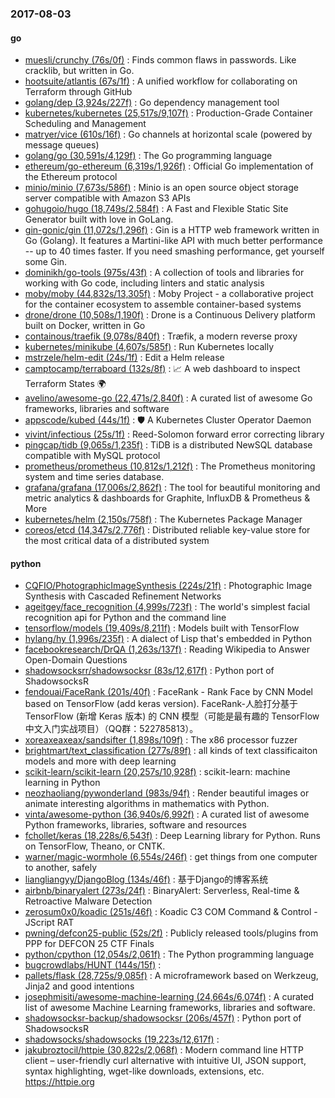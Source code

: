 ### 2017-08-03

#### go
* [muesli/crunchy (76s/0f)](https://github.com/muesli/crunchy) : Finds common flaws in passwords. Like cracklib, but written in Go.
* [hootsuite/atlantis (67s/1f)](https://github.com/hootsuite/atlantis) : A unified workflow for collaborating on Terraform through GitHub
* [golang/dep (3,924s/227f)](https://github.com/golang/dep) : Go dependency management tool
* [kubernetes/kubernetes (25,517s/9,107f)](https://github.com/kubernetes/kubernetes) : Production-Grade Container Scheduling and Management
* [matryer/vice (610s/16f)](https://github.com/matryer/vice) : Go channels at horizontal scale (powered by message queues)
* [golang/go (30,591s/4,129f)](https://github.com/golang/go) : The Go programming language
* [ethereum/go-ethereum (6,319s/1,926f)](https://github.com/ethereum/go-ethereum) : Official Go implementation of the Ethereum protocol
* [minio/minio (7,673s/586f)](https://github.com/minio/minio) : Minio is an open source object storage server compatible with Amazon S3 APIs
* [gohugoio/hugo (18,749s/2,584f)](https://github.com/gohugoio/hugo) : A Fast and Flexible Static Site Generator built with love in GoLang.
* [gin-gonic/gin (11,072s/1,296f)](https://github.com/gin-gonic/gin) : Gin is a HTTP web framework written in Go (Golang). It features a Martini-like API with much better performance -- up to 40 times faster. If you need smashing performance, get yourself some Gin.
* [dominikh/go-tools (975s/43f)](https://github.com/dominikh/go-tools) : A collection of tools and libraries for working with Go code, including linters and static analysis
* [moby/moby (44,832s/13,305f)](https://github.com/moby/moby) : Moby Project - a collaborative project for the container ecosystem to assemble container-based systems
* [drone/drone (10,508s/1,190f)](https://github.com/drone/drone) : Drone is a Continuous Delivery platform built on Docker, written in Go
* [containous/traefik (9,078s/840f)](https://github.com/containous/traefik) : Træfik, a modern reverse proxy
* [kubernetes/minikube (4,607s/585f)](https://github.com/kubernetes/minikube) : Run Kubernetes locally
* [mstrzele/helm-edit (24s/1f)](https://github.com/mstrzele/helm-edit) : Edit a Helm release
* [camptocamp/terraboard (132s/8f)](https://github.com/camptocamp/terraboard) : 📈 A web dashboard to inspect Terraform States 🌍
* [avelino/awesome-go (22,471s/2,840f)](https://github.com/avelino/awesome-go) : A curated list of awesome Go frameworks, libraries and software
* [appscode/kubed (44s/1f)](https://github.com/appscode/kubed) : 🛡️ A Kubernetes Cluster Operator Daemon
* [vivint/infectious (25s/1f)](https://github.com/vivint/infectious) : Reed-Solomon forward error correcting library
* [pingcap/tidb (9,065s/1,235f)](https://github.com/pingcap/tidb) : TiDB is a distributed NewSQL database compatible with MySQL protocol
* [prometheus/prometheus (10,812s/1,212f)](https://github.com/prometheus/prometheus) : The Prometheus monitoring system and time series database.
* [grafana/grafana (17,006s/2,862f)](https://github.com/grafana/grafana) : The tool for beautiful monitoring and metric analytics & dashboards for Graphite, InfluxDB & Prometheus & More
* [kubernetes/helm (2,150s/758f)](https://github.com/kubernetes/helm) : The Kubernetes Package Manager
* [coreos/etcd (14,347s/2,776f)](https://github.com/coreos/etcd) : Distributed reliable key-value store for the most critical data of a distributed system

#### python
* [CQFIO/PhotographicImageSynthesis (224s/21f)](https://github.com/CQFIO/PhotographicImageSynthesis) : Photographic Image Synthesis with Cascaded Refinement Networks
* [ageitgey/face_recognition (4,999s/723f)](https://github.com/ageitgey/face_recognition) : The world's simplest facial recognition api for Python and the command line
* [tensorflow/models (19,409s/8,211f)](https://github.com/tensorflow/models) : Models built with TensorFlow
* [hylang/hy (1,996s/235f)](https://github.com/hylang/hy) : A dialect of Lisp that's embedded in Python
* [facebookresearch/DrQA (1,263s/137f)](https://github.com/facebookresearch/DrQA) : Reading Wikipedia to Answer Open-Domain Questions
* [shadowsocksrr/shadowsocksr (83s/12,617f)](https://github.com/shadowsocksrr/shadowsocksr) : Python port of ShadowsocksR
* [fendouai/FaceRank (201s/40f)](https://github.com/fendouai/FaceRank) : FaceRank - Rank Face by CNN Model based on TensorFlow (add keras version). FaceRank-人脸打分基于 TensorFlow (新增 Keras 版本) 的 CNN 模型（可能是最有趣的 TensorFlow 中文入门实战项目）（QQ群：522785813）。
* [xoreaxeaxeax/sandsifter (1,898s/109f)](https://github.com/xoreaxeaxeax/sandsifter) : The x86 processor fuzzer
* [brightmart/text_classification (277s/89f)](https://github.com/brightmart/text_classification) : all kinds of text classificaiton models and more with deep learning
* [scikit-learn/scikit-learn (20,257s/10,928f)](https://github.com/scikit-learn/scikit-learn) : scikit-learn: machine learning in Python
* [neozhaoliang/pywonderland (983s/94f)](https://github.com/neozhaoliang/pywonderland) : Render beautiful images or animate interesting algorithms in mathematics with Python.
* [vinta/awesome-python (36,940s/6,992f)](https://github.com/vinta/awesome-python) : A curated list of awesome Python frameworks, libraries, software and resources
* [fchollet/keras (18,228s/6,543f)](https://github.com/fchollet/keras) : Deep Learning library for Python. Runs on TensorFlow, Theano, or CNTK.
* [warner/magic-wormhole (6,554s/246f)](https://github.com/warner/magic-wormhole) : get things from one computer to another, safely
* [liangliangyy/DjangoBlog (134s/46f)](https://github.com/liangliangyy/DjangoBlog) : 基于Django的博客系统
* [airbnb/binaryalert (273s/24f)](https://github.com/airbnb/binaryalert) : BinaryAlert: Serverless, Real-time & Retroactive Malware Detection
* [zerosum0x0/koadic (251s/46f)](https://github.com/zerosum0x0/koadic) : Koadic C3 COM Command & Control - JScript RAT
* [pwning/defcon25-public (52s/2f)](https://github.com/pwning/defcon25-public) : Publicly released tools/plugins from PPP for DEFCON 25 CTF Finals
* [python/cpython (12,054s/2,061f)](https://github.com/python/cpython) : The Python programming language
* [bugcrowdlabs/HUNT (144s/15f)](https://github.com/bugcrowdlabs/HUNT) : 
* [pallets/flask (28,725s/9,085f)](https://github.com/pallets/flask) : A microframework based on Werkzeug, Jinja2 and good intentions
* [josephmisiti/awesome-machine-learning (24,664s/6,074f)](https://github.com/josephmisiti/awesome-machine-learning) : A curated list of awesome Machine Learning frameworks, libraries and software.
* [shadowsocksr-backup/shadowsocksr (206s/457f)](https://github.com/shadowsocksr-backup/shadowsocksr) : Python port of ShadowsocksR
* [shadowsocks/shadowsocks (19,223s/12,617f)](https://github.com/shadowsocks/shadowsocks) : 
* [jakubroztocil/httpie (30,822s/2,068f)](https://github.com/jakubroztocil/httpie) : Modern command line HTTP client – user-friendly curl alternative with intuitive UI, JSON support, syntax highlighting, wget-like downloads, extensions, etc. https://httpie.org
